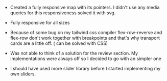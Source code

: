 - Created a fully responsive map with its pointers. I didn't use any media queries for this responsiveness solved it with svg.
- Fully responsive for all sizes 

- Because of some bug on my tailwind css compiler flex-row-reverse and flex-row don't work together with breakpoints and that's why transport cards are a little off. ( can be solved with CSS)
- Was not able to think of a solution for the review section. My  implementations were always off so I decided to go with an simpler one
- I should have used more slider library before I started implementing my own sliders.
